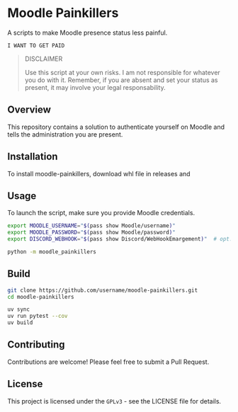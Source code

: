 # Moodle Painkillers

A scripts to make Moodle presence status less painful.

```
I WANT TO GET PAID
```

>DISCLAIMER
>
>Use this script at your own risks. I am not responsible for whatever you do with it.
>Remember, if you are absent and set your status as present, it may involve your legal responsability.

## Overview

This repository contains a solution to authenticate yourself on Moodle and tells the administration you are present.

## Installation

To install moodle-painkillers, download whl file in releases and 

## Usage

To launch the script, make sure you provide Moodle credentials.

```bash
export MOODLE_USERNAME="$(pass show Moodle/username)"
export MOODLE_PASSWORD="$(pass show Moodle/password)"
export DISCORD_WEBHOOK="$(pass show Discord/WebHookEmargement)"  # opt. to enable discord webhook notification

python -m moodle_painkillers
```

## Build

```bash
git clone https://github.com/username/moodle-painkillers.git
cd moodle-painkillers

uv sync
uv run pytest --cov
uv build
```

## Contributing

Contributions are welcome! Please feel free to submit a Pull Request.

## License

This project is licensed under the `GPLv3` - see the LICENSE file for details.